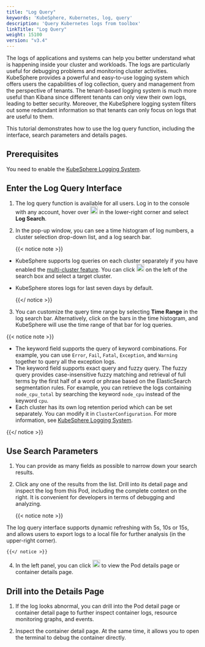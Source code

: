 ```yaml
---
title: "Log Query"
keywords: 'KubeSphere, Kubernetes, log, query'
description: 'Query Kubernetes logs from toolbox'
linkTitle: "Log Query"
weight: 15100
version: "v3.4"
---
```


The logs of applications and systems can help you better understand what is happening inside your cluster and workloads. The logs are particularly useful for debugging problems and monitoring cluster activities. KubeSphere provides a powerful and easy-to-use logging system which offers users the capabilities of log collection, query and management from the perspective of tenants. The tenant-based logging system is much more useful than Kibana since different tenants can only view their own logs, leading to better security. Moreover, the KubeSphere logging system filters out some redundant information so that tenants can only focus on logs that are useful to them.

This tutorial demonstrates how to use the log query function, including the interface, search parameters and details pages.

## Prerequisites

You need to enable the [KubeSphere Logging System](../../pluggable-components/logging/).

## Enter the Log Query Interface

1. The log query function is available for all users. Log in to the console with any account, hover over <img src="/images/docs/v3.x/toolbox/log-query/toolbox.png" width='20' alt="icon" /> in the lower-right corner and select **Log Search**.

2. In the pop-up window, you can see a time histogram of log numbers, a cluster selection drop-down list, and a log search bar.

    {{< notice note >}}

- KubeSphere supports log queries on each cluster separately if you have enabled the [multi-cluster feature](../../multicluster-management/). You can click <img src="/images/docs/v3.x/toolbox/log-query/drop-down-list.png" width='20' alt="icon" /> on the left of the search box and select a target cluster.

- KubeSphere stores logs for last seven days by default.

    {{</ notice >}}

3. You can customize the query time range by selecting **Time Range** in the log search bar. Alternatively, click on the bars in the time histogram, and KubeSphere will use the time range of that bar for log queries.

{{< notice note >}}

- The keyword field supports the query of keyword combinations. For example, you can use `Error`, `Fail`, `Fatal`, `Exception`, and `Warning` together to query all the exception logs.
- The keyword field supports exact query and fuzzy query. The fuzzy query provides case-insensitive fuzzy matching and retrieval of full terms by the first half of a word or phrase based on the ElasticSearch segmentation rules. For example, you can retrieve the logs containing `node_cpu_total` by searching the keyword `node_cpu` instead of the keyword `cpu`.
- Each cluster has its own log retention period which can be set separately. You can modify it in `ClusterConfiguration`. For more information, see [KubeSphere Logging System](../../pluggable-components/logging/).

{{</ notice >}}

## Use Search Parameters

1. You can provide as many fields as possible to narrow down your search results.

2. Click any one of the results from the list. Drill into its detail page and inspect the log from this Pod, including the complete context on the right. It is convenient for developers in terms of debugging and analyzing.
    
    {{< notice note >}}

The log query interface supports dynamic refreshing with 5s, 10s or 15s, and allows users to export logs to a local file for further analysis (in the upper-right corner).

    {{</ notice >}}

4. In the left panel, you can click <img src="/images/docs/v3.x/toolbox/log-query/view-detail-page.png" width='20' alt="icon" /> to view the Pod details page or container details page.

## Drill into the Details Page

1. If the log looks abnormal, you can drill into the Pod detail page or container detail page to further inspect container logs, resource monitoring graphs, and events.

2. Inspect the container detail page. At the same time, it allows you to open the terminal to debug the container directly.
